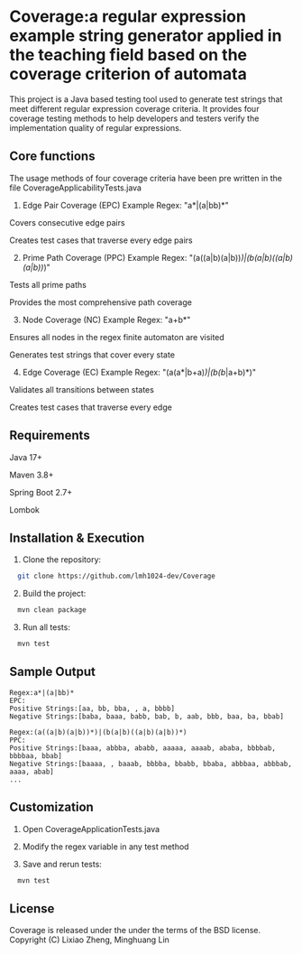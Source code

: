 
# Coverage:a regular expression example string generator applied in the teaching field based on the coverage criterion of automata

This project is a Java based testing tool used to generate test strings that meet different regular expression coverage criteria. It provides four coverage testing methods to help developers and testers verify the implementation quality of regular expressions.


## Core functions
The usage methods of four coverage criteria have been pre written in the file CoverageApplicabilityTests.java


1. Edge Pair Coverage (EPC)
Example Regex: "a*|(a|bb)*"

Covers consecutive edge pairs

Creates test cases that traverse every edge pairs

2. Prime Path Coverage (PPC)
Example Regex: "(a((a|b)(a|b))*)|(b(a|b)((a|b)(a|b))*)"

Tests all prime paths

Provides the most comprehensive path coverage

3. Node Coverage (NC)
Example Regex: "a+b*"

Ensures all nodes in the regex finite automaton are visited

Generates test strings that cover every state

4. Edge Coverage (EC)
Example Regex: "(a(a*|b+a)*)|(b(b*|a+b)*)"

Validates all transitions between states

Creates test cases that traverse every edge

## Requirements
Java 17+

Maven 3.8+

Spring Boot 2.7+

Lombok

## Installation & Execution
1. Clone the repository:
```bash
  git clone https://github.com/lmh1024-dev/Coverage
```

2. Build the project:
```bash
  mvn clean package
```

3. Run all tests:
```bash
  mvn test
```

## Sample Output
```text
Regex:a*|(a|bb)*
EPC:
Positive Strings:[aa, bb, bba, , a, bbbb]
Negative Strings:[baba, baaa, babb, bab, b, aab, bbb, baa, ba, bbab]

Regex:(a((a|b)(a|b))*)|(b(a|b)((a|b)(a|b))*)
PPC:
Positive Strings:[baaa, abbba, ababb, aaaaa, aaaab, ababa, bbbbab, bbbbaa, bbab]
Negative Strings:[baaaa, , baaab, bbbba, bbabb, bbaba, abbbaa, abbbab, aaaa, abab]
...
```

## Customization

1. Open CoverageApplicationTests.java

2. Modify the regex variable in any test method

3. Save and rerun tests:
```bash
  mvn test
```
## License
Coverage is released under the under the terms of the BSD license. Copyright (C) Lixiao Zheng, Minghuang Lin
